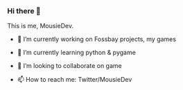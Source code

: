 ### Hi there 👋

This is me, MousieDev.<br />
- 🔭 I’m currently working on Fossbay projects, my games 
- 🌱 I’m currently learning python & pygame
- 👯 I’m looking to collaborate on game


- 📫 How to reach me: Twitter/MousieDev


<!-- Support me with Litecoins! (`ltc1qgyfq282naxzvp4609a8c3g5v2r7rq3t6hehx57`) -->

<!--
**MousieDev/MousieDev** is a ✨ _special_ ✨ repository because its `README.md` (this file) appears on your GitHub profile.

Here are some ideas to get you started:

- 🔭 I’m currently working on ...
- 🌱 I’m currently learning ...
- 👯 I’m looking to collaborate on ...
- 🤔 I’m looking for help with ...
- 💬 Ask me about ...
- 📫 How to reach me: ...
- 😄 Pronouns: ...
- ⚡ Fun fact: ...
-->

